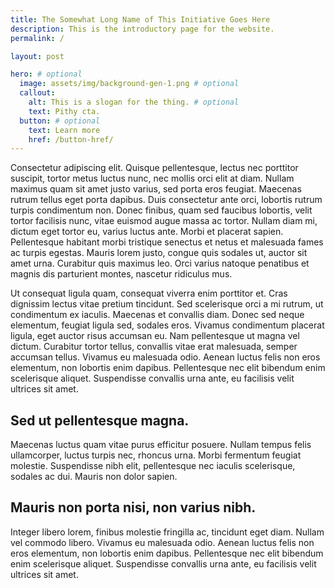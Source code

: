 ```yaml
---
title: The Somewhat Long Name of This Initiative Goes Here
description: This is the introductory page for the website.
permalink: /

layout: post

hero: # optional
  image: assets/img/background-gen-1.png # optional
  callout:
    alt: This is a slogan for the thing. # optional
    text: Pithy cta.
  button: # optional
    text: Learn more
    href: /button-href/
---
```


Consectetur adipiscing elit. Quisque pellentesque, lectus nec porttitor suscipit, tortor metus luctus nunc, nec mollis orci elit at diam. Nullam maximus quam sit amet justo varius, sed porta eros feugiat. Maecenas rutrum tellus eget porta dapibus. Duis consectetur ante orci, lobortis rutrum turpis condimentum non. Donec finibus, quam sed faucibus lobortis, velit tortor facilisis nunc, vitae euismod augue massa ac tortor. Nullam diam mi, dictum eget tortor eu, varius luctus ante. Morbi et placerat sapien. Pellentesque habitant morbi tristique senectus et netus et malesuada fames ac turpis egestas. Mauris lorem justo, congue quis sodales ut, auctor sit amet urna. Curabitur quis maximus leo. Orci varius natoque penatibus et magnis dis parturient montes, nascetur ridiculus mus.

Ut consequat ligula quam, consequat viverra enim porttitor et. Cras dignissim lectus vitae pretium tincidunt. Sed scelerisque orci a mi rutrum, ut condimentum ex iaculis. Maecenas et convallis diam. Donec sed neque elementum, feugiat ligula sed, sodales eros. Vivamus condimentum placerat ligula, eget auctor risus accumsan eu. Nam pellentesque ut magna vel dictum. Curabitur tortor tellus, convallis vitae erat malesuada, semper accumsan tellus. Vivamus eu malesuada odio. Aenean luctus felis non eros elementum, non lobortis enim dapibus. Pellentesque nec elit bibendum enim scelerisque aliquet. Suspendisse convallis urna ante, eu facilisis velit ultrices sit amet.

## Sed ut pellentesque magna. 
Maecenas luctus quam vitae purus efficitur posuere. Nullam tempus felis ullamcorper, luctus turpis nec, rhoncus urna. Morbi fermentum feugiat molestie. Suspendisse nibh elit, pellentesque nec iaculis scelerisque, sodales ac dui. Mauris non dolor sapien. 

## Mauris non porta nisi, non varius nibh. 

Integer libero lorem, finibus molestie fringilla ac, tincidunt eget diam. Nullam vel commodo libero. Vivamus eu malesuada odio. Aenean luctus felis non eros elementum, non lobortis enim dapibus. Pellentesque nec elit bibendum enim scelerisque aliquet. Suspendisse convallis urna ante, eu facilisis velit ultrices sit amet.